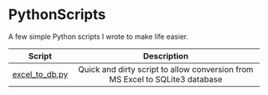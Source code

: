 # PythonScripts
A few simple Python scripts I wrote to make life easier.

| Script                              | Description                                                                  |
| ----------------------------------- |:----------------------------------------------------------------------------:|
| [excel_to_db.py](./excel_to_db.py)  | Quick and dirty script to allow conversion from MS Excel to SQLite3 database |
